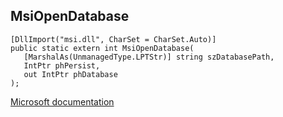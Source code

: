 ## MsiOpenDatabase

```
[DllImport("msi.dll", CharSet = CharSet.Auto)]
public static extern int MsiOpenDatabase(
   [MarshalAs(UnmanagedType.LPTStr)] string szDatabasePath,
   IntPtr phPersist,
   out IntPtr phDatabase
);
```

[Microsoft documentation](https://docs.microsoft.com/en-us/windows/win32/api/msi/nf-msi-msiopendatabasew)
